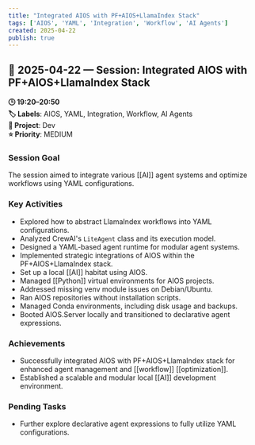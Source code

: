 ```yaml
---
title: "Integrated AIOS with PF+AIOS+LlamaIndex Stack"
tags: ['AIOS', 'YAML', 'Integration', 'Workflow', 'AI Agents']
created: 2025-04-22
publish: true
---
```


## 📅 2025-04-22 — Session: Integrated AIOS with PF+AIOS+LlamaIndex Stack

**🕒 19:20–20:50**  
**🏷️ Labels**: AIOS, YAML, Integration, Workflow, AI Agents  
**📂 Project**: Dev  
**⭐ Priority**: MEDIUM  


### Session Goal
The session aimed to integrate various [[AI]] agent systems and optimize workflows using YAML configurations.

### Key Activities
- Explored how to abstract LlamaIndex workflows into YAML configurations.
- Analyzed CrewAI's `LiteAgent` class and its execution model.
- Designed a YAML-based agent runtime for modular agent systems.
- Implemented strategic integrations of AIOS within the PF+AIOS+LlamaIndex stack.
- Set up a local [[AI]] habitat using AIOS.
- Managed [[Python]] virtual environments for AIOS projects.
- Addressed missing venv module issues on Debian/Ubuntu.
- Ran AIOS repositories without installation scripts.
- Managed Conda environments, including disk usage and backups.
- Booted AIOS.Server locally and transitioned to declarative agent expressions.

### Achievements
- Successfully integrated AIOS with PF+AIOS+LlamaIndex stack for enhanced agent management and [[workflow]] [[optimization]].
- Established a scalable and modular local [[AI]] development environment.

### Pending Tasks
- Further explore declarative agent expressions to fully utilize YAML configurations.
